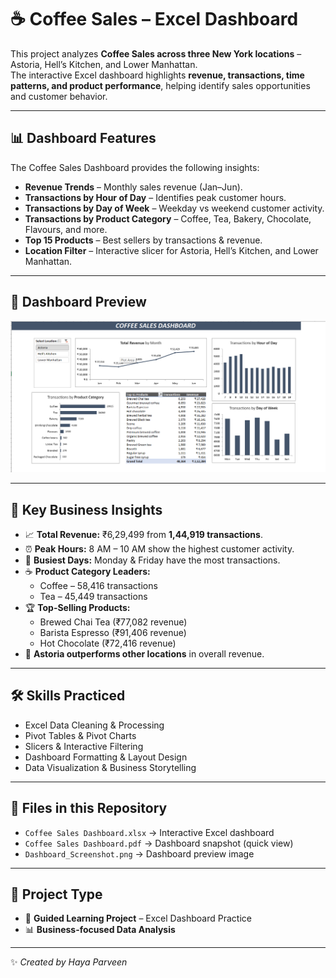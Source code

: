 # ☕ Coffee Sales – Excel Dashboard  

This project analyzes **Coffee Sales across three New York locations** – Astoria, Hell’s Kitchen, and Lower Manhattan.  
The interactive Excel dashboard highlights **revenue, transactions, time patterns, and product performance**, helping identify sales opportunities and customer behavior.  

---

## 📊 Dashboard Features  
The Coffee Sales Dashboard provides the following insights:  
- **Revenue Trends** – Monthly sales revenue (Jan–Jun).  
- **Transactions by Hour of Day** – Identifies peak customer hours.  
- **Transactions by Day of Week** – Weekday vs weekend customer activity.  
- **Transactions by Product Category** – Coffee, Tea, Bakery, Chocolate, Flavours, and more.  
- **Top 15 Products** – Best sellers by transactions & revenue.  
- **Location Filter** – Interactive slicer for Astoria, Hell’s Kitchen, and Lower Manhattan.  

---

## 📸 Dashboard Preview  
![Dashboard Screenshot](Dashboard.png)  

---

## 🔑 Key Business Insights  
- 📈 **Total Revenue:** ₹6,29,499 from **1,44,919 transactions**.  
- ⏰ **Peak Hours:** 8 AM – 10 AM show the highest customer activity.  
- 📅 **Busiest Days:** Monday & Friday have the most transactions.  
- ☕ **Product Category Leaders:**  
  - Coffee – 58,416 transactions  
  - Tea – 45,449 transactions  
- 🏆 **Top-Selling Products:**  
  - Brewed Chai Tea (₹77,082 revenue)  
  - Barista Espresso (₹91,406 revenue)  
  - Hot Chocolate (₹72,416 revenue)  
- 📍 **Astoria outperforms other locations** in overall revenue.  

---

## 🛠️ Skills Practiced  
- Excel Data Cleaning & Processing  
- Pivot Tables & Pivot Charts  
- Slicers & Interactive Filtering  
- Dashboard Formatting & Layout Design  
- Data Visualization & Business Storytelling  

---

## 📂 Files in this Repository  
- `Coffee Sales Dashboard.xlsx` → Interactive Excel dashboard  
- `Coffee Sales Dashboard.pdf` → Dashboard snapshot (quick view)  
- `Dashboard_Screenshot.png` → Dashboard preview image  

---

## 📌 Project Type  
- 📘 **Guided Learning Project** – Excel Dashboard Practice  
- 📊 **Business-focused Data Analysis**  

---

✨ *Created by Haya Parveen*  
